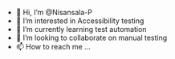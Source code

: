 - 👋 Hi, I’m @Nisansala-P
- 👀 I’m interested in Accessibility testing
- 🌱 I’m currently learning test automation
- 💞️ I’m looking to collaborate on manual testing
- 📫 How to reach me ...

<!---
Nisansala-P/Nisansala-P is a ✨ special ✨ repository because its `README.md` (this file) appears on your GitHub profile.
You can click the Preview link to take a look at your changes.
--->
